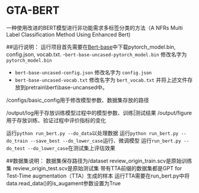 # GTA-BERT
一种使用改进的BERT模型进行非功能需求多标签分类的方法（A NFRs Multi Label Classification Method Using Enhanced Bert)

##运行说明：
运行项目首先需要在[Bert-base](https://huggingface.co/google-bert/bert-base-uncased/tree/main)中下载pytorch_model.bin, config.json, vocab.txt.
-`bert-base-uncased-pytorch_model.bin` 修改名字为 `pytorch_model.bin`
- `bert-base-uncased-config.json` 修改名字为 `config.json`
- `bert-base-uncased-vocab.txt` 修改名字为 `bert_vocab.txt`
并将上述文件存放到pretrain\bert\base-uncansed中。

/configs/basic_config用于修改模型参数、数据集存放的路径

/output/log用于存放训练模型过程中的模型参数、训练|测试结果
/output/figure用于存放训练、验证过程中评价指标的变化

运行`python run_bert.py --do_data`以处理数据
运行`python run_bert.py --do_train --save_best --do_lower_case`运行、微调模型
运行`run_bert.py --do_test --do_lower_case`在测试集上评估效果

##数据集说明：
数据集保存路径为/dataset
review_origin_train.scv是原始训练集
review_origin_test.scv是原始测试集
带有TTA前缀的数据集都是GPT for Test-Time augmentation（TTA）生成的样本
运行TTA需要在run_bert.py中将data.read_data()的is_augament参数设置为True
